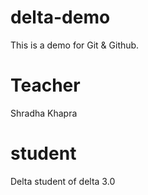 # delta-demo
This is a demo for Git & Github.

# Teacher
Shradha Khapra

# student 

Delta student of delta 3.0


